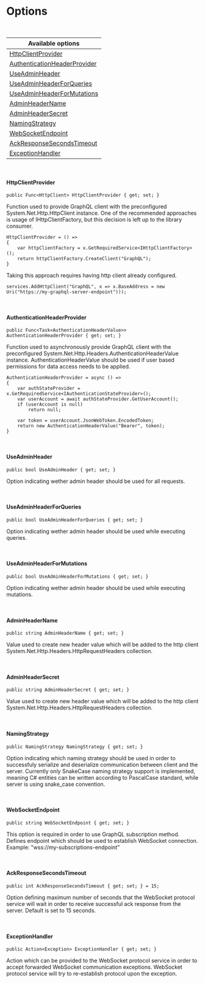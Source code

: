 # Options
<br />

Available options |
----------------- |
[HttpClientProvider](#HttpClientProvider) |
[AuthenticationHeaderProvider](#AuthenticationHeaderProvider) |
[UseAdminHeader](#UseAdminHeader) |
[UseAdminHeaderForQueries](#UseAdminHeaderForQueries) |
[UseAdminHeaderForMutations](#UseAdminHeaderForMutations) |
[AdminHeaderName](#AdminHeaderName) |
[AdminHeaderSecret](#AdminHeaderSecret) |
[NamingStrategy](#UseAdminHeader) |
[WebSocketEndpoint](#UseAdminHeader) |
[AckResponseSecondsTimeout](#UseAdminHeader) |
[ExceptionHandler](#UseAdminHeader) |

<br />

#### HttpClientProvider

	public Func<HttpClient> HttpClientProvider { get; set; }

Function used to provide GraphQL client with the preconfigured System.Net.Http.HttpClient instance.
One of the recommended approaches is usage of IHttpClientFactory, but this decision is left up to the library consumer.

```
HttpClientProvider = () =>
{
    var httpClientFactory = x.GetRequiredService<IHttpClientFactory>();
    return httpClientFactory.CreateClient("GraphQL");
}
```

Taking this approach requires having http client already configured.

    services.AddHttpClient("GraphQL", x => x.BaseAddress = new Uri("https://my-graphql-server-endpoint")));

<br />

#### AuthenticationHeaderProvider

    public Func<Task<AuthenticationHeaderValue>> AuthenticationHeaderProvider { get; set; }

Function used to asynchronously provide GraphQL client with the preconfigured System.Net.Http.Headers.AuthenticationHeaderValue instance.
AuthenticationHeaderValue should be used if user based permissions for data access needs to be applied.

```
AuthenticationHeaderProvider = async () =>
{
    var authStateProvider = x.GetRequiredService<IAuthenticationStateProvider>();
    var userAccount = await authStateProvider.GetUserAccount();
    if (userAccount is null)
        return null;

    var token = userAccount.JsonWebToken.EncodedToken;
    return new AuthenticationHeaderValue("Bearer", token);
}
```

<br />

#### UseAdminHeader

    public bool UseAdminHeader { get; set; }

Option indicating wether admin header should be used for all requests.

<br />

#### UseAdminHeaderForQueries

    public bool UseAdminHeaderForQueries { get; set; }

Option indicating wether admin header should be used while executing queries.

<br />

#### UseAdminHeaderForMutations

    public bool UseAdminHeaderForMutations { get; set; }

Option indicating wether admin header should be used while executing mutations.

<br />

#### AdminHeaderName

    public string AdminHeaderName { get; set; }

Value used to create new header value which will be added to the http client System.Net.Http.Headers.HttpRequestHeaders collection.

<br />

#### AdminHeaderSecret

    public string AdminHeaderSecret { get; set; }

Value used to create new header value which will be added to the http client System.Net.Http.Headers.HttpRequestHeaders collection.

<br />

#### NamingStrategy

    public NamingStrategy NamingStrategy { get; set; }

Option indicating which naming strategy should be used in order to successfuly serialize and deserialize communication between client and the server.
Currently only SnakeCase naming strategy support is implemented, meaning C# entities can be written according to PascalCase standard, while server is using snake_case convention.

<br />

#### WebSocketEndpoint

    public string WebSocketEndpoint { get; set; }

This option is required in order to use GraphQL subscription method.
Defines endpoint which should be used to establish WebSocket connection. \
Example: "wss://my-subscriptions-endpoint"

<br />

#### AckResponseSecondsTimeout

    public int AckResponseSecondsTimeout { get; set; } = 15;

Option defining maximum number of seconds that the WebSocket protocol service will wait in order to receive successful ack response from the server.
Default is set to 15 seconds.

<br />

#### ExceptionHandler

    public Action<Exception> ExceptionHandler { get; set; }

Action which can be provided to the WebSocket protocol service in order to accept forwarded WebSocket communication exceptions.
WebSocket protocol service will try to re-establish protocol upon the exception.
